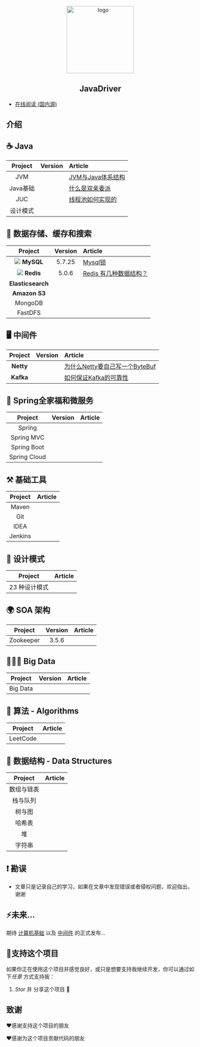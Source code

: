 <p align="center"><a href="https://github.com/AdmireAn/JavaDriver" target="_blank" rel="noopener noreferrer"><img width="180" src="https://tva1.sinaimg.cn/large/e6c9d24egy1h2g60hjxujj20s3099aaf.jpg" alt="logo"></a></p>

<h2 align="center">JavaDriver</h2>

* [在线阅读 (国内源)](https://admirean.github.io/JavaDriver/)



## 介绍


## ☕ Java

| Project | Version | Article                                                      |
| :-----: | :-----: | :----------------------------------------------------------- |
|   JVM   |         | [JVM与Java体系结构](https://admirean.github.io/JavaDriver/pages/948850/)  <br/> |
|  Java基础  |         | [什么是双亲委派](https://admirean.github.io/JavaDriver/pages/38bcaf/) <br/> |
|   JUC   |         | [线程池如何实现的](https://admirean.github.io/JavaDriver/pages/0da4b0/) <br/>|
|   设计模式   |         |                                                         |



## 💾  数据存储、缓存和搜索


|                           Project                            | Version | Article                                                      |
| :----------------------------------------------------------: | :-----: | :----------------------------------------------------------- |
| ![](https://icongr.am/devicon//mysql-original.svg?size=20) **MySQL** | 5.7.25  | [Mysql锁](https://admirean.github.io/JavaDriver/pages/b17e88/) |
| ![](https://icongr.am/devicon//redis-original.svg?size=20)   **Redis** |  5.0.6  | [Redis 有几种数据结构？](https://admirean.github.io/JavaDriver/pages/d70c1f/) <br/>|
|                      **Elasticsearch**                       |         |                                                              |
|                        **Amazon S3**                         |         |                                                              |
|                           MongoDB                            |         |                                                              |
|                           FastDFS                            |         |                                                              |



##  🖥️ 中间件

|  Project  |       Version       | Article                                                      |
| :-------: | :-----------------: | :----------------------------------------------------------- |
| **Netty** |  | [为什么Netty要自己写一个ByteBuf](https://admirean.github.io/JavaDriver/pages/ef17ee/) |
| **Kafka** |              | [如何保证Kafka的可靠性](https://admirean.github.io/JavaDriver/pages/76a94c/) |



## 🌱 Spring全家福和微服务

|   Project    |    Version     | Article                                                      |
| :----------: | :------------: | :----------------------------------------------------------- |
|    Spring    |  |       |
|  Spring MVC  |                |                                                              |
| Spring Boot  |         | |
| Spring Cloud |                |                                                              |


## ⚒️ 基础工具

| Project | Article                                                      |
| :-----: | :----------------------------------------------------------- |
|  Maven  |              |
|   Git   | |
|  IDEA   |            |
| Jenkins |                                                              |



## 🎨 设计模式

|       Project        | Article                                                      |
| :------------------: | :----------------------------------------------------------- |
| 23 种设计模式 |  |



## 🌍 SOA 架构

|  Project  | Version | Article                                                      |
| :-------: | :-----: | :----------------------------------------------------------- |
| Zookeeper |  3.5.6  | |



## 👨🏿‍💻 Big Data

| Project  | Version | Article                                           |
| :------: | :-----: | :------------------------------------------------ |
| Big Data |         | |



## 🔢 算法 - Algorithms

| Project  | Article                                                      |
| :------: | :----------------------------------------------------------- |
| LeetCode |  |



## 📖 **数据结构 - Data Structures**

|  Project   | Article |
| :--------: | :------ |
| 数组与链表 |         |
|  栈与队列  |         |
|   树与图   |         |
|   哈希表   |         |
|     堆     |         |
|   字符串   |         |


## ❗️ 勘误

+ 文章只是记录自己的学习，如果在文章中发现错误或者侵权问题，欢迎指出，谢谢

## ⚡️未来...


期待 [计算机基础](https://admirean.github.io/JavaDriver/basic/) 以及 [中间件](https://admirean.github.io/JavaDriver/middleware/) 的正式发布...

## :sparkling_heart:支持这个项目

如果你正在使用这个项目并感觉良好，或只是想要支持我继续开发，你可以通过如下*任意* 方式支持我：

1. *Star* 并 分享这个项目 :rocket:

## 致谢
:heart:感谢支持这个项目的朋友

:heart:感谢为这个项目贡献代码的朋友 
